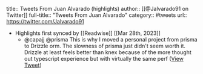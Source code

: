 title:: Tweets From Juan Alvarado (highlights)
author:: [[@Jalvarado91 on Twitter]]
full-title:: "Tweets From Juan Alvarado"
category:: #tweets
url:: https://twitter.com/Jalvarado91

- Highlights first synced by [[Readwise]] [[Mar 28th, 2023]]
	- @capajj @prisma This is why I moved a personal project from prisma to Drizzle orm. The slowness of prisma just didn't seem worth it. Drizzle at least feels better than knex because of the more thought out typescript experience but with  virtually the same perf ([View Tweet](https://twitter.com/Jalvarado91/status/1640420042201350144))